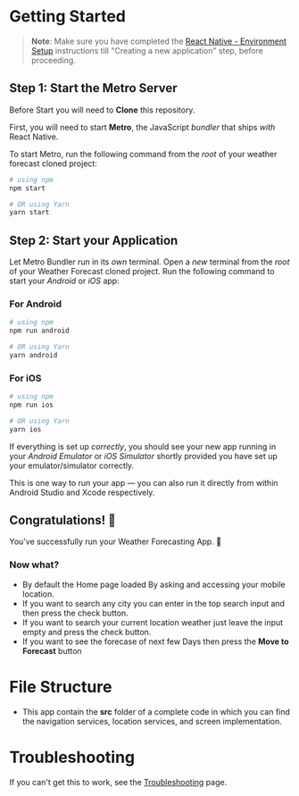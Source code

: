 # Getting Started

> **Note**: Make sure you have completed the [React Native - Environment Setup](https://reactnative.dev/docs/environment-setup) instructions till "Creating a new application" step, before proceeding.

## Step 1: Start the Metro Server

Before Start you will need to **Clone** this repository.

First, you will need to start **Metro**, the JavaScript _bundler_ that ships _with_ React Native.

To start Metro, run the following command from the _root_ of your weather forecast cloned project:

```bash
# using npm
npm start

# OR using Yarn
yarn start
```

## Step 2: Start your Application

Let Metro Bundler run in its _own_ terminal. Open a _new_ terminal from the _root_ of your Weather Forecast cloned project. Run the following command to start your _Android_ or _iOS_ app:

### For Android

```bash
# using npm
npm run android

# OR using Yarn
yarn android
```

### For iOS

```bash
# using npm
npm run ios

# OR using Yarn
yarn ios
```

If everything is set up _correctly_, you should see your new app running in your _Android Emulator_ or _iOS Simulator_ shortly provided you have set up your emulator/simulator correctly.

This is one way to run your app — you can also run it directly from within Android Studio and Xcode respectively.

## Congratulations! :tada:

You've successfully run your Weather Forecasting App. :partying_face:

### Now what?

- By default the Home page loaded By asking and accessing your mobile location.
- If you want to search any city you can enter in the top search input and then press the check button.
- If you want to search your current location weather just leave the input empty and press the check button.
- If you want to see the forecase of next few Days then press the **Move to Forecast** button

# File Structure

- This app contain the **src** folder of a complete code in which you can find the navigation services, location services, and screen implementation.

# Troubleshooting

If you can't get this to work, see the [Troubleshooting](https://reactnative.dev/docs/troubleshooting) page.
